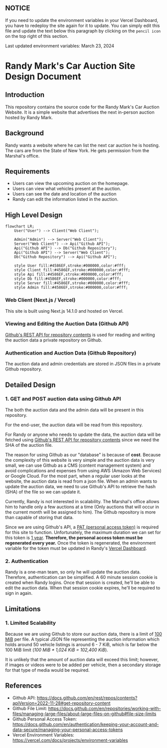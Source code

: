 ## NOTICE

If you need to update the environment variables in your Vercel Dashboard, you have to redeploy the site again for it to update. You can simply edit this file and update the text below this paragraph by clicking on the `pencil icon` on the top right of this section.

Last updated environment variables: March 23, 2024

# Randy Mark's Car Auction Site Design Document

## Introduction

This repository contains the source code for the Randy Mark's Car Auction Website. It is a simple website that advertises the next in-person auction hosted by Randy Mark.

## Background

Randy wants a website where he can list the next car auction he is hosting. The cars are from the State of New York. He gets permission from the Marshal's office.

## Requirements

- Users can view the upcoming auction on the homepage.
- Users can view what vehicles present at the auction.
- Users can see the date and location of the auction
- Randy can edit the information listed in the auction.

## High Level Design

```mermaid
flowchart LR;
    User("User") --> Client("Web Client");

    Admin("Admin") --> Server("Web Client");
    Server("Web Client") --> Api("Github API");
    Api("Github API") --> Db("Github Repository");
    Api("Github API") --> Server("Web Client");
    Db("Github Repository") --> Api("Github API");

    style User fill:#4586EF,stroke:#000000,color:#fff;
    style Client fill:#4586EF,stroke:#000000,color:#fff;
    style Api fill:#4586EF,stroke:#000000,color:#fff;
    style Db fill:#4586EF,stroke:#000000,color:#fff;
    style Server fill:#4586EF,stroke:#000000,color:#fff;
    style Admin fill:#4586EF,stroke:#000000,color:#fff;
```

### Web Client (Next.js / Vercel)

This site is built using Next.js 14.1.0 and hosted on Vercel.

### Viewing and Editing the Auction Data (Github API)

[Github's REST API for repository contents](https://docs.github.com/en/rest/repos/contents?apiVersion=2022-11-28#get-repository-content) is used for reading and writing the auction data a private repository on Github.

### Authentication and Auction Data (Github Repository)

The auction data and admin credentials are stored in JSON files in a private Github repository.

## Detailed Design

### 1. GET and POST auction data using Github API

The both the auction data and the admin data will be present in this repository.

For the end-user, the auction data will be read from this repository.

For Randy or anyone who needs to update the data, the auction data will be fetched using [Github's REST API for repository contents](https://docs.github.com/en/rest/repos/contents?apiVersion=2022-11-28#get-repository-content) since we need the SHA of the auction file.

The reason for using Github as our "database" is because of **cost**. Because the complexity of this website is very simple and the auction data is very small, we can use Github as a CMS (content management system) and avoid complications and expenses from using AWS (Amazon Web Services) or Google Cloud. For the most part, when a regular user looks at the website, the auction data is read from a json file. When an admin wants to update the auction data, we need to use Github's API to retrieve the hash (SHA) of the file so we can update it.

Currently, Randy is not interested in scalability. The Marshal's office allows him to handle only a few auctions at a time (Only auctions that will occur in the current month will be assigned to him). The Github repository is more than capable of storing that data.

Since we are using Github's API, a [PAT (personal access token)](https://docs.github.com/en/authentication/keeping-your-account-and-data-secure/managing-your-personal-access-tokens) is required for this site to function. Unfortunately, the maximum duration we can set for this token is [1 year](https://docs.github.com/en/authentication/keeping-your-account-and-data-secure/token-expiration-and-revocation#token-expired-due-to-lack-of-use). **Therefore, the personal access token must be regenerated every year.** Once the token is regenerated, the environment variable for the token must be updated in Randy's [Vercel Dashboard](https://vercel.com/docs/projects/environment-variables).

### 2. Authentication

Randy is a one-man team, so only he will update the auction data. Therefore, authentication can be simplified. A 60 minute session cookie is created when Randy logins. Once that session is created, he'll be able to edit the auction data. When that session cookie expires, he'll be required to sign in again.

## Limitations

### 1. Limited Scalability

Because we are using Github to store our auction data, there is a limit of [100 MiB](https://docs.github.com/en/repositories/working-with-files/managing-large-files/about-large-files-on-github#file-size-limits) per file. A typical JSON file representing the auction information which holds around 50 vehicle listings is around 6 - 7 KiB, which is far below the 100 MiB limit (_100 MiB \* 1,024 KiB = 102,400 KiB_).

It is unlikely that the amount of auction data will exceed this limit; however, if images or videos were to be added per vehicle, then a secondary storage for that type of media would be required.

## References

- Github API: https://docs.github.com/en/rest/repos/contents?apiVersion=2022-11-28#get-repository-content
- Github File Limit: https://docs.github.com/en/repositories/working-with-files/managing-large-files/about-large-files-on-github#file-size-limits
- Github Personal Access Token: https://docs.github.com/en/authentication/keeping-your-account-and-data-secure/managing-your-personal-access-tokens
- Vercel Environment Variables: https://vercel.com/docs/projects/environment-variables
